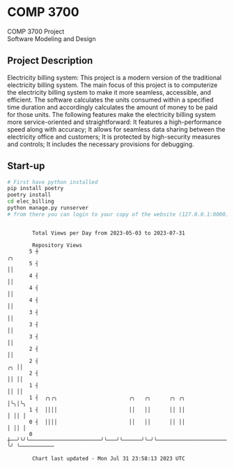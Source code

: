 # COMP 3700
COMP 3700 Project  
Software Modeling and Design
## Project Description
Electricity billing system: This project is a modern version of the traditional electricity billing system. The main focus of this project is to computerize the electricity billing system to make it more seamless, accessible, and efficient. The software calculates the units consumed within a specified time duration and accordingly calculates the amount of money to be paid for those units. The following features make the electricity billing system more service-oriented and straightforward: It features a high-performance speed along with accuracy; It allows for seamless data sharing between the electricity office and customers; It is protected by high-security measures and controls; It includes the necessary provisions for debugging.

## Start-up
```bash
# First have python installed
pip install poetry
poetry install
cd elec_billing
python manage.py runserver
# from there you can login to your copy of the website (127.0.0.1:8000), default creds are admin/admin
```

```

        Total Views per Day from 2023-05-03 to 2023-07-31

        Repository Views
       5 ┼                                                                           ╭╮
       5 ┤                                                                           ││
       4 ┤                                                                           ││
       4 ┤                                                                           ││
       4 ┤                                                                           ││
       3 ┤                                                                           ││
       3 ┤                                                                           ││
       3 ┤                                                                           ││
       2 ┤                                                                           ││
       2 ┤                                                                        ╭╮ ││
       2 ┤                                                                        ││ ││
       1 ┤                                                                        ││ ││
       1 ┤  ╭╮╭╮                       ╭╮   ╭╮      ╭╮ ╭╮                         │╰╮│╰╮
       1 ┤  ││││                       ││   ││      ││ ││                         │ ││ │
       0 ┤  ││││                       ││   ││      ││ ││                         │ ││ │
       0 ┼──╯╰╯╰───────────────────────╯╰───╯╰──────╯╰─╯╰─────────────────────────╯ ╰╯ ╰───────────

        Chart last updated - Mon Jul 31 23:58:13 2023 UTC
        
```
